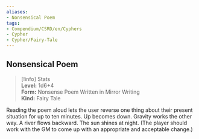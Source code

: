 ```yaml
---
aliases:
- Nonsensical Poem
tags:
- Compendium/CSRD/en/Cyphers
- Cypher
- Cypher/Fairy-Tale
---
```


  
## Nonsensical Poem  
>[!info] Stats  
> **Level:** 1d6+4  
> **Form:** Nonsense Poem Written in Mirror Writing  
> **Kind:** Fairy Tale
  
Reading the poem aloud lets the user reverse one thing about their present situation for up to ten minutes. Up becomes down. Gravity works the other way. A river flows backward. The sun shines at night. (The player should work with the GM to come up with an appropriate and acceptable change.)